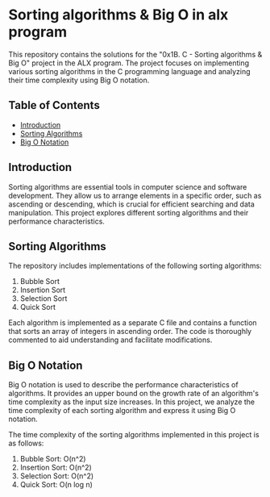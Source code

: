 # Sorting algorithms & Big O in alx program

This repository contains the solutions for the "0x1B. C - Sorting algorithms & Big O" project in the ALX program. The project focuses on implementing various sorting algorithms in the C programming language and analyzing their time complexity using Big O notation.

## Table of Contents

- [Introduction](#introduction)
- [Sorting Algorithms](#sorting-algorithms)
- [Big O Notation](#big-o-notation)

## Introduction

Sorting algorithms are essential tools in computer science and software development. They allow us to arrange elements in a specific order, such as ascending or descending, which is crucial for efficient searching and data manipulation. This project explores different sorting algorithms and their performance characteristics.

## Sorting Algorithms

The repository includes implementations of the following sorting algorithms:

1. Bubble Sort
2. Insertion Sort
3. Selection Sort
4. Quick Sort

Each algorithm is implemented as a separate C file and contains a function that sorts an array of integers in ascending order. The code is thoroughly commented to aid understanding and facilitate modifications.

## Big O Notation

Big O notation is used to describe the performance characteristics of algorithms. It provides an upper bound on the growth rate of an algorithm's time complexity as the input size increases. In this project, we analyze the time complexity of each sorting algorithm and express it using Big O notation.

The time complexity of the sorting algorithms implemented in this project is as follows:

1. Bubble Sort: O(n^2)
2. Insertion Sort: O(n^2)
3. Selection Sort: O(n^2)
4. Quick Sort: O(n log n)
